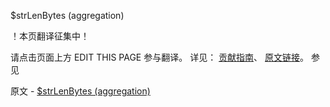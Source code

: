  $strLenBytes (aggregation)

 ！本页翻译征集中！

请点击页面上方 EDIT THIS PAGE 参与翻译。
详见：
[贡献指南]( https://github.com/JinMuInfo/MongoDB-Manual-zh/blob/master/CONTRIBUTING.md )、
[原文链接](  https://docs.mongodb.com/manual/reference/operator/aggregation/strLenBytes/  )。
 参见

原文 - [$strLenBytes (aggregation)]( https://docs.mongodb.com/manual/reference/operator/aggregation/strLenBytes/ )

